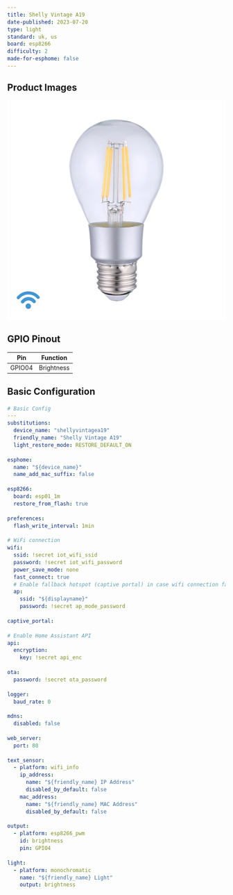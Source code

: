 ```yaml
---
title: Shelly Vintage A19
date-published: 2023-07-20
type: light
standard: uk, us
board: esp8266
difficulty: 2
made-for-esphome: false
---
```


## Product Images

![Product Image](Shelly_Vintage_A60_x1-938x938.png "Product Image")

## GPIO Pinout

| Pin    | Function             |
| ------ | -------------------- |
| GPIO04 | Brightness           |

## Basic Configuration

```yaml
# Basic Config
---
substitutions:
  device_name: "shellyvintagea19"
  friendly_name: "Shelly Vintage A19"
  light_restore_mode: RESTORE_DEFAULT_ON

esphome:
  name: "${device_name}"
  name_add_mac_suffix: false

esp8266:
  board: esp01_1m
  restore_from_flash: true

preferences:
  flash_write_interval: 1min

# WiFi connection
wifi:
  ssid: !secret iot_wifi_ssid
  password: !secret iot_wifi_password
  power_save_mode: none
  fast_connect: true
  # Enable fallback hotspot (captive portal) in case wifi connection fails
  ap:
    ssid: "${displayname}"
    password: !secret ap_mode_password

captive_portal:

# Enable Home Assistant API
api:
  encryption:
    key: !secret api_enc

ota:
  password: !secret ota_password

logger:
  baud_rate: 0

mdns:
  disabled: false

web_server:
  port: 80

text_sensor:
  - platform: wifi_info
    ip_address:
      name: "${friendly_name} IP Address"
      disabled_by_default: false
    mac_address:
      name: "${friendly_name} MAC Address"
      disabled_by_default: false

output:
  - platform: esp8266_pwm
    id: brightness
    pin: GPIO4

light:
  - platform: monochromatic
    name: "${friendly_name} Light"
    output: brightness
```
